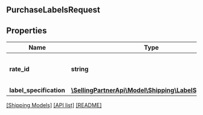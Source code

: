 ## PurchaseLabelsRequest

## Properties

Name | Type | Description | Notes
------------ | ------------- | ------------- | -------------
**rate_id** | **string** | An identifier for the rating. |
**label_specification** | [**\SellingPartnerApi\Model\Shipping\LabelSpecification**](LabelSpecification.md) |  |

[[Shipping Models]](../) [[API list]](../../Api) [[README]](../../../README.md)
